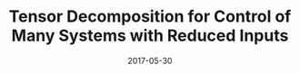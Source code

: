 ---
title: "Tensor Decomposition for Control of Many Systems with Reduced Inputs"
collection: publications
permalink: /publication/tensor_decomposition_for_ control_of_many_systems_with_reduced_inputs
date: 2017-05-30
venue: 'IEEE American Control Conference'
paperurl: 'https://ieeexplore.ieee.org/stamp/stamp.jsp?tp=&arnumber=7963128&tag=1'
link: 'https://ieeexplore.ieee.org/document/7963128'
citation: 'Q. Huang (B. Wingo) and R. C. Winck &quot;Tensor Decomposition for Control of Many Systems with Reduced Inputs.&quot; <i>IEEE American Control Conference</i> May, 2017.'
---